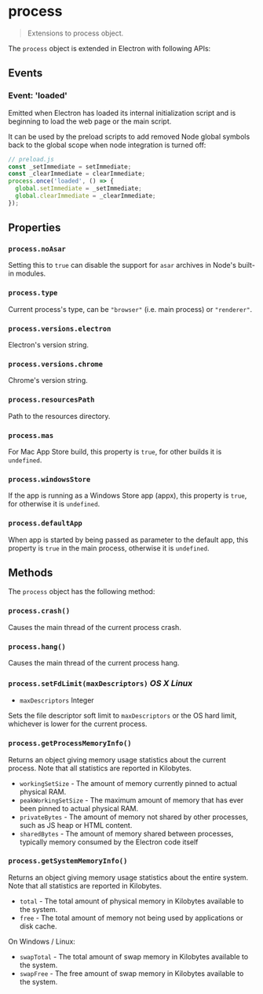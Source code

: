 # process

> Extensions to process object.

The `process` object is extended in Electron with following APIs:

## Events

### Event: 'loaded'

Emitted when Electron has loaded its internal initialization script and is
beginning to load the web page or the main script.

It can be used by the preload scripts to add removed Node global symbols back to
the global scope when node integration is turned off:

```javascript
// preload.js
const _setImmediate = setImmediate;
const _clearImmediate = clearImmediate;
process.once('loaded', () => {
  global.setImmediate = _setImmediate;
  global.clearImmediate = _clearImmediate;
});
```

## Properties

### `process.noAsar`

Setting this to `true` can disable the support for `asar` archives in Node's
built-in modules.

### `process.type`

Current process's type, can be `"browser"` (i.e. main process) or `"renderer"`.

### `process.versions.electron`

Electron's version string.

### `process.versions.chrome`

Chrome's version string.

### `process.resourcesPath`

Path to the resources directory.

### `process.mas`

For Mac App Store build, this property is `true`, for other builds it is
`undefined`.

### `process.windowsStore`

If the app is running as a Windows Store app (appx), this property is `true`,
for otherwise it is `undefined`.

### `process.defaultApp`

When app is started by being passed as parameter to the default app, this
property is `true` in the main process, otherwise it is `undefined`.

## Methods

The `process` object has the following method:

### `process.crash()`

Causes the main thread of the current process crash.

### `process.hang()`

Causes the main thread of the current process hang.

### `process.setFdLimit(maxDescriptors)` _OS X_ _Linux_

* `maxDescriptors` Integer

Sets the file descriptor soft limit to `maxDescriptors` or the OS hard
limit, whichever is lower for the current process.

### `process.getProcessMemoryInfo()`

Returns an object giving memory usage statistics about the current process. Note
that all statistics are reported in Kilobytes.

* `workingSetSize` - The amount of memory currently pinned to actual physical
  RAM.
* `peakWorkingSetSize` - The maximum amount of memory that has ever been pinned
  to actual physical RAM.
* `privateBytes` - The amount of memory not shared by other processes, such as
  JS heap or HTML content.
* `sharedBytes` - The amount of memory shared between processes, typically
  memory consumed by the Electron code itself

### `process.getSystemMemoryInfo()`

Returns an object giving memory usage statistics about the entire system. Note
that all statistics are reported in Kilobytes.

* `total` - The total amount of physical memory in Kilobytes available to the
  system.
* `free` - The total amount of memory not being used by applications or disk
  cache.

On Windows / Linux:

* `swapTotal` - The total amount of swap memory in Kilobytes available to the
  system.
* `swapFree` - The free amount of swap memory in Kilobytes available to the
  system.
